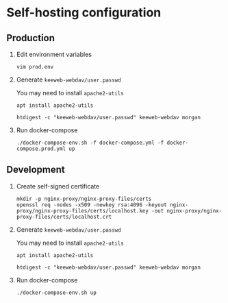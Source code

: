 Self-hosting configuration
==========================

## Production

1. Edit environment variables

    ```
    vim prod.env
    ```

2. Generate `keeweb-webdav/user.passwd`

    You may need to install `apache2-utils`

    ```
    apt install apache2-utils
    ```

    ```
    htdigest -c "keeweb-webdav/user.passwd" keeweb-webdav morgan
    ```

3. Run docker-compose

    ```
    ./docker-compose-env.sh -f docker-compose.yml -f docker-compose.prod.yml up
    ```

## Development

1. Create self-signed certificate

    ```
    mkdir -p nginx-proxy/nginx-proxy-files/certs
    openssl req -nodes -x509 -newkey rsa:4096 -keyout nginx-proxy/nginx-proxy-files/certs/localhost.key -out nginx-proxy/nginx-proxy-files/certs/localhost.crt
    ```

2. Generate `keeweb-webdav/user.passwd`

    You may need to install `apache2-utils`

    ```
    apt install apache2-utils
    ```

    ```
    htdigest -c "keeweb-webdav/user.passwd" keeweb-webdav morgan
    ```

3. Run docker-compose

    ```
    ./docker-compose-env.sh up
    ```
